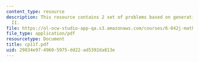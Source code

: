 ```yaml
---
content_type: resource
description: This resource contains 2 set of problems based on generating functions
  II.
file: https://ol-ocw-studio-app-qa.s3.amazonaws.com/courses/6-042j-mathematics-for-computer-science-fall-2005/29834e9749605975dd22ad5392da813e_cp11f.pdf
file_type: application/pdf
resourcetype: Document
title: cp11f.pdf
uid: 29834e97-4960-5975-dd22-ad5392da813e
---
```

